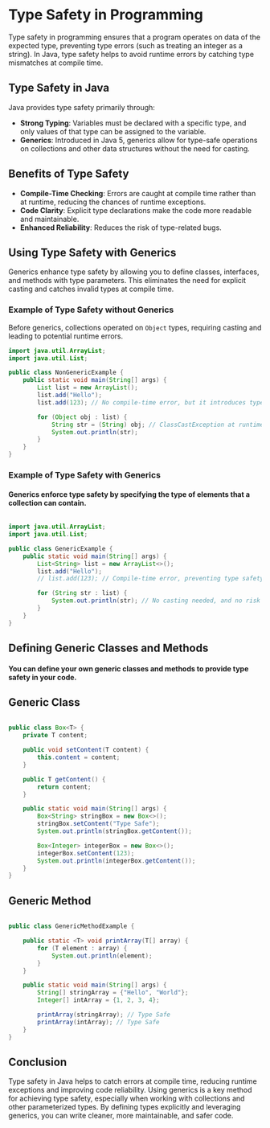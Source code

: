 # Type Safety in Programming

Type safety in programming ensures that a program operates on data of the expected type, preventing type errors (such as treating an integer as a string). In Java, type safety helps to avoid runtime errors by catching type mismatches at compile time.

## Type Safety in Java
Java provides type safety primarily through:

- **Strong Typing**: Variables must be declared with a specific type, and only values of that type can be assigned to the variable.
- **Generics**: Introduced in Java 5, generics allow for type-safe operations on collections and other data structures without the need for casting.

## Benefits of Type Safety
- **Compile-Time Checking**: Errors are caught at compile time rather than at runtime, reducing the chances of runtime exceptions.
- **Code Clarity**: Explicit type declarations make the code more readable and maintainable.
- **Enhanced Reliability**: Reduces the risk of type-related bugs.

## Using Type Safety with Generics
Generics enhance type safety by allowing you to define classes, interfaces, and methods with type parameters. This eliminates the need for explicit casting and catches invalid types at compile time.

### Example of Type Safety without Generics
Before generics, collections operated on `Object` types, requiring casting and leading to potential runtime errors.

```java
import java.util.ArrayList;
import java.util.List;

public class NonGenericExample {
    public static void main(String[] args) {
        List list = new ArrayList();
        list.add("Hello");
        list.add(123); // No compile-time error, but it introduces type safety issues

        for (Object obj : list) {
            String str = (String) obj; // ClassCastException at runtime for the integer
            System.out.println(str);
        }
    }
}
```

### Example of Type Safety with Generics
#### Generics enforce type safety by specifying the type of elements that a collection can contain.

```java

import java.util.ArrayList;
import java.util.List;

public class GenericExample {
    public static void main(String[] args) {
        List<String> list = new ArrayList<>();
        list.add("Hello");
        // list.add(123); // Compile-time error, preventing type safety issues

        for (String str : list) {
            System.out.println(str); // No casting needed, and no risk of ClassCastException
        }
    }
}

```

## Defining Generic Classes and Methods
#### You can define your own generic classes and methods to provide type safety in your code.

## Generic Class
```java

public class Box<T> {
    private T content;

    public void setContent(T content) {
        this.content = content;
    }

    public T getContent() {
        return content;
    }

    public static void main(String[] args) {
        Box<String> stringBox = new Box<>();
        stringBox.setContent("Type Safe");
        System.out.println(stringBox.getContent());

        Box<Integer> integerBox = new Box<>();
        integerBox.setContent(123);
        System.out.println(integerBox.getContent());
    }
}
```
## Generic Method
```java

public class GenericMethodExample {

    public static <T> void printArray(T[] array) {
        for (T element : array) {
            System.out.println(element);
        }
    }

    public static void main(String[] args) {
        String[] stringArray = {"Hello", "World"};
        Integer[] intArray = {1, 2, 3, 4};

        printArray(stringArray); // Type Safe
        printArray(intArray); // Type Safe
    }
}
```
## Conclusion
Type safety in Java helps to catch errors at compile time, reducing runtime exceptions and improving code reliability. Using generics is a key method for achieving type safety, especially when working with collections and other parameterized types. By defining types explicitly and leveraging generics, you can write cleaner, more maintainable, and safer code.

